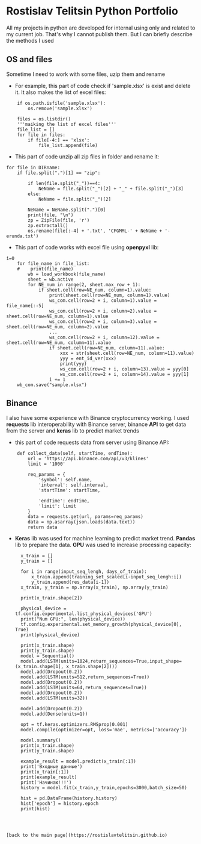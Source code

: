 # Rostislav Telitsin Python Portfolio

All my projects in python are developed for internal using only and related to my current job. That's why I cannot publish them. But I can briefly describe the methods I used

## OS and files

Sometime I need to work with some files, uzip them and rename
- For example, this part of code check if 'sample.xlsx' is exist and delete it. It also makes the list of excel files:
~~~
    if os.path.isfile('sample.xlsx'):
        os.remove('sample.xlsx')

    files = os.listdir()
    '''maiking the list of excel files'''
    file_list = []
    for file in files:
        if file[-4:] == 'xlsx':
            file_list.append(file)
~~~

- This part of code unzip all zip files in folder and rename it:
~~~
for file in DIRname:
    if file.split(".")[1] == "zip":

        if len(file.split("_"))==4:
            NeName = file.split("_")[2] + "_" + file.split("_")[3]
        else:
            NeName = file.split("_")[2]
        
        NeName = NeName.split(".")[0]
        print(file, "\n")
        zp = ZipFile(file, 'r')
        zp.extractall()
        os.rename(file[:-4] + '.txt', 'CFGMML-' + NeName + '-erunda.txt')
~~~        


- This part of code works with excel file using **openpyxl** lib:
~~~ 
i=0
    for file_name in file_list:
    #    print(file_name)
        wb = load_workbook(file_name)
        sheet = wb.active
        for NE_num in range(2, sheet.max_row + 1):
            if sheet.cell(row=NE_num, column=1).value:
                print(sheet.cell(row=NE_num, column=1).value)
                ws_com.cell(row=2 + i, column=1).value = file_name[:-5]
                ws_com.cell(row=2 + i, column=2).value = sheet.cell(row=NE_num, column=1).value
                ws_com.cell(row=2 + i, column=3).value = sheet.cell(row=NE_num, column=2).value
                ...
                ws_com.cell(row=2 + i, column=12).value = sheet.cell(row=NE_num, column=11).value
                if sheet.cell(row=NE_num, column=11).value:
                    xxx = str(sheet.cell(row=NE_num, column=11).value)
                    yyy = ent_id_ver(xxx)
                    print(yyy)
                    ws_com.cell(row=2 + i, column=13).value = yyy[0]
                    ws_com.cell(row=2 + i, column=14).value = yyy[1]
                i += 1
    wb_com.save("sample.xlsx")
~~~ 

## Binance
I also have some experience with Binance cryptocurrency working. I used **requests** lib interoperability with Binance server, binance **API** to get data from the server and **keras** lib to predict market trends

- this part of code requests data from server using Binance API:
~~~
    def collect_data(self, startTime, endTime):
        url = 'https://api.binance.com/api/v3/klines'
        limit = '1000'

        req_params = {
            'symbol': self.name,
            'interval': self.interval,
            'startTime': startTime,

            'endTime': endTime,
            'limit': limit
        }
        data = requests.get(url, params=req_params)
        data = np.asarray(json.loads(data.text))
        return data
~~~

- **Keras** lib was used for machine learning to predict market trend. **Pandas** lib to prepare the data. **GPU** was used to increase processing capacity:  
  ~~~
    x_train = []
    y_train = []

    for i in range(input_seq_lengh, days_of_train):
        x_train.append(training_set_scaled[i-input_seq_lengh:i])
        y_train.append(res_data[i-1])
    x_train, y_train = np.array(x_train), np.array(y_train)

    print(x_train.shape[2])

    physical_device = tf.config.experimental.list_physical_devices('GPU')
    print("Num GPU:", len(physical_device))
    tf.config.experimental.set_memory_growth(physical_device[0], True)
    print(physical_device)

    print(x_train.shape)
    print(y_train.shape)
    model = Sequential()
    model.add(LSTM(units=1024,return_sequences=True,input_shape=(x_train.shape[1], x_train.shape[2])))
    model.add(Dropout(0.2))
    model.add(LSTM(units=512,return_sequences=True))
    model.add(Dropout(0.2))
    model.add(LSTM(units=64,return_sequences=True))
    model.add(Dropout(0.2))
    model.add(LSTM(units=32))
    
    model.add(Dropout(0.2))
    model.add(Dense(units=1))
    
    opt = tf.keras.optimizers.RMSprop(0.001)
    model.compile(optimizer=opt, loss='mae', metrics=['accuracy'])
    
    model.summary()
    print(x_train.shape)
    print(y_train.shape)
    
    example_result = model.predict(x_train[:1])
    print('Входные данные')
    print(x_train[:1])
    print(example_result)
    print('Начинаю!!!')
    history = model.fit(x_train,y_train,epochs=3000,batch_size=50)
    
    hist = pd.DataFrame(history.history)
    hist['epoch'] = history.epoch
    print(hist)
~~~  



[back to the main page](https://rostislavtelitsin.github.io)

